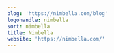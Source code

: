 ```yaml
---
blog: 'https://nimbella.com/blog'
logohandle: nimbella
sort: nimbella
title: Nimbella
website: 'https://nimbella.com/'
---
```

